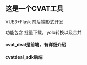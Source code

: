 ## 这是一个CVAT工具

VUE3+Flask 前后端形式开发

功能包含 批量下载，yolo转换以及合并

#### cvat_deal是前端，有详细介绍

#### cvatdeal_sdk后端